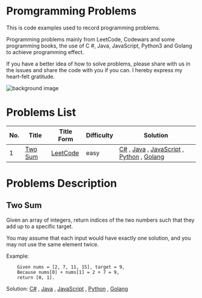 # Promgramming Problems
This is code examples used to record programming problems.

Programming problems mainly from LeetCode, Codewars and some programming books, the use of C #, Java, JavaScript, Python3 and Golang to achieve programming effect.

If you have a better idea of how to solve problems, please share with us in the issues and share the code with you if you can. 
I hereby express my heart-felt gratitude.

![background image](https://github.com/SilenceHVK/Articles/raw/master/assets/images/bgImages/bg3.png)

# Problems List
| No. | Title | Title Form | Difficulty | Solution |
| ---|---|---|---|--- |
| 1 | [Two Sum](#user-content-two-sum) |  [LeetCode](https://leetcode.com/problems/two-sum/) | easy | [C#]() , [Java]() ,  [JavaScript]() , [Python]() , [Golang]() |


# Problems Description
## Two Sum
Given an array of integers, return indices of the two numbers such that they add up to a specific target.

You may assume that each input would have exactly one solution, and you may not use the same element twice.

Example:
```
    Given nums = [2, 7, 11, 15], target = 9,
    Because nums[0] + nums[1] = 2 + 7 = 9,
    return [0, 1].
```

Solution:
 [C#]() , [Java]() ,  [JavaScript]() , [Python]() , [Golang]()